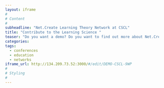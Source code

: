 ```yaml
---
layout: iframe
#
# Content
#
subheadline: "Net.Create Learning Theory Network at CSCL"
title: "Contribute to the Learning Science "
teaser: "Do you want a demo? Do you want to find out more about Net.Create in person? "
categories:
tags:
  - conferences
  - education
  - networks
iframe_url: http://134.209.73.52:3000/#/edit/DEMO-CSCL-9WP
#
# Styling
#
---
```

